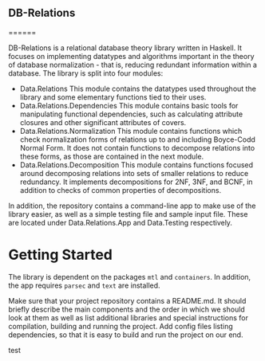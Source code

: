 ## DB-Relations
======

DB-Relations is a relational database theory library written in Haskell. It focuses on implementing
datatypes and algorithms important in the theory of database normalization - that is, reducing
redundant information within a database. The library is split into four modules:
- Data.Relations
This module contains the datatypes used throughout the library and some elementary functions tied to their uses.
- Data.Relations.Dependencies
This module contains basic tools for manipulating functional dependencies, such as calculating attribute closures 
and other significant attributes of covers. 
- Data.Relations.Normalization
This module contains functions which check normalization forms of relations up to and including Boyce-Codd Normal Form.
It does not contain functions to decompose relations into these forms, as those are contained in the next module.
- Data.Relations.Decomposition
This module contains functions focused around decomposing relations into sets of smaller relations to reduce redundancy.
It implements decompositions for 2NF, 3NF, and BCNF, in addition to checks of common properties of decompositions.

In addition, the repository contains a command-line app to make use of the library easier, as well as a simple testing file
and sample input file. These are located under Data.Relations.App and Data.Testing respectively.

# Getting Started

The library is dependent on the packages `mtl` and `containers`. 
In addition, the app requires `parsec` and `text` are installed.

Make sure that your project repository contains a README.md. It should briefly 
describe the main components and the order in which we should look at them as well as list 
additional libraries and special instructions for compilation, building and running the project. 
Add config files listing dependencies, so that it is easy to build and run the project on our end.  

test